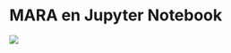 # MARA en Jupyter Notebook

<a href="https://play-with-docker/?stack=https://raw.githubusercontent.com/D3f0/iota-mara/master/docker-compose-no-build.yml" target="_blank">
    <img src="https://github.com/play-with-docker/stacks/raw/cff22438cb4195ace27f9b15784bbb497047afa7/assets/images/button.png">
</a>